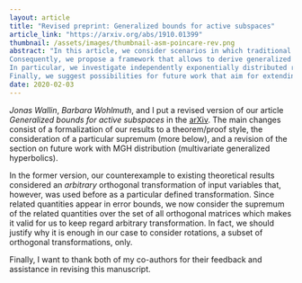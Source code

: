 ```yaml
---
layout: article
title: "Revised preprint: Generalized bounds for active subspaces"
article_link: "https://arxiv.org/abs/1910.01399"
thumbnail: /assets/images/thumbnail-asm-poincare-rev.png
abstract: "In this article, we consider scenarios in which traditional estimates for the active subspace method based on probabilistic Poincaré inequalities are not valid due to unbounded Poincaré constants.
Consequently, we propose a framework that allows to derive generalized estimates in the sense that it enables to control the trade-off between the size of the Poincaré constant and a weaker order of the final error bound.
In particular, we investigate independently exponentially distributed random variables in dimension two or larger and give explicit expressions for corresponding Poincaré constants showing their dependence on the dimension of the problem.
Finally, we suggest possibilities for future work that aim for extending the class of distributions applicable to the active subspace method as we regard this as an opportunity to enlarge its usability."
date: 2020-02-03
---
```


_Jonas Wallin_, _Barbara Wohlmuth_, and I put a revised version of our article _Generalized bounds for active subspaces_ in the [arXiv](https://arxiv.org/abs/1910.01399).
The main changes consist of a formalization of our results to a theorem/proof style, the consideration of a particular supremum (more below), and a revision of the section on future work with MGH distribution (multivariate generalized hyperbolics).

In the former version, our counterexample to existing theoretical results considered an _arbitrary_ orthogonal transformation of input variables that, however, was used before as a particular defined transformation.
Since related quantities appear in error bounds, we now consider the supremum of the related quantities over the set of all orthogonal matrices which makes it valid for us to keep regard arbitrary transformation.
In fact, we should justify why it is enough in our case to consider rotations, a subset of orthogonal transformations, only.

Finally, I want to thank both of my co-authors for their feedback and assistance in revising this manuscript.

